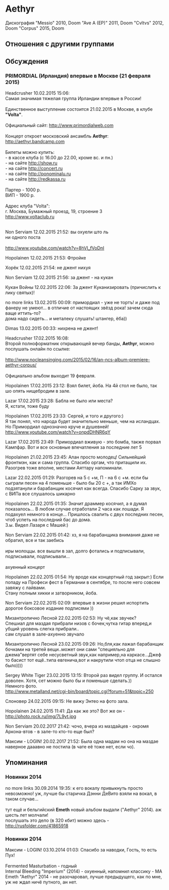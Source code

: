 # Aethyr

Дискография
"Messio" 2010, Doom
"Ave A (EP)" 2011, Doom
"Cvltvs" 2012, Doom
"Corpus" 2015, Doom

## Отношения с другими группами


## Обсуждения

### PRIMORDIAL (Ирландия) впервые в Москве (21 февраля 2015)

Headcrusher 10.02.2015 15:06:
<BR>Самая значимая тяжелая группа Ирландии впервые в России!<BR><BR>Единственное выступление состоится 21.02.2015 в Москве, в клубе <B>"Volta"</B>.<BR><BR>Официальный сайт: <A HREF="http://www.primordialweb.com" TARGET="_blank">http://www.primordialweb.com</A><BR><BR>Концерт откроет московский ансамбль <B>Aethyr</B>:<BR><A HREF="http://aethyr.bandcamp.com" TARGET="_blank">http://aethyr.bandcamp.com</A><BR><BR>Билеты можно купить:<BR>- в кассе клуба (c 16.00 до 22.00, кроме вс. и пн.)<BR>- на сайте <A HREF="http://show.ru" TARGET="_blank">http://show.ru</A><BR>- на сайте <A HREF="http://concert.ru" TARGET="_blank">http://concert.ru</A><BR>- на сайте <A HREF="http://ponominalu.ru" TARGET="_blank">http://ponominalu.ru</A><BR>- на сайте <A HREF="http://redkassa.ru" TARGET="_blank">http://redkassa.ru</A><BR><BR>Партер - 1000 р.<BR>ВИП - 1900 р.<BR><BR>Адрес клуба "Volta":<BR>г. Москва, Бумажный проезд, 19, строение 3<BR><A HREF="http://www.voltaclub.ru" TARGET="_blank">http://www.voltaclub.ru</A><BR><BR>

Non Serviam 12.02.2015 21:52:
вы охуели што ль<BR>ни одного поста<BR><BR><A HREF="http://www.youtube.com/watch?v=8hVI_fVoDnI" TARGET="_blank">http://www.youtube.com/watch?v=8hVI_fVoDnI</A>

Hopolainen 12.02.2015 21:53:
Фтройке

Хорёк 12.02.2015 21:54:
не джент нихуя

Non Serviam 12.02.2015 21:56:
за джент - на кукан

Кукан Войны 12.02.2015 22:06:
За джент Куканизировать (причислить к лику святых)!

no more links 13.02.2015 00:09:
примордиал - уже не тортъ! и даже под фанеру не умеют... в отличие от настоящих звёзд рока! зачем сюда ваще иттить-то? <BR>дома надо сидеть... и металеку слушать! штангер, ёба))

Dimas 13.02.2015 00:33:
нихрена не джент!

Headcrusher 17.02.2015 16:08:
<BR>Второй полноформатник открывающей вечер банды, <B>Aethyr</B>, можно послушать онлайн по ссылке:<BR><BR><A HREF="http://www.nocleansinging.com/2015/02/16/an-ncs-album-premiere-aethyr-corpus/" TARGET="_blank">http://www.nocleansinging.com/2015/02/16/an-ncs-album-premiere-aethyr-corpus/</A><BR><BR>Официально альбом выходит 19 февраля.<BR>

Hopolainen 17.02.2015 23:12:
Взял билет, йоба. На 4й стол не было, так шо опять нищебродим в зале.

Lazar 17.02.2015 23:28:
Бабла не было или места? <BR>Я, кстати, тоже буду

Hopolainen 17.02.2015 23:33:
Сергей, и того и другого:) <BR>Я так понял, что народа будет значительно меньше, чем на исландцах. Но Примордиал однозначно круче  и душевней! <BR><A HREF="http://www.youtube.com/watch?v=onpdDHNR6qY" TARGET="_blank">http://www.youtube.com/watch?v=onpdDHNR6qY</A>

Lazar 17.02.2015 23:49:
Примордиал вживую - это бомба, также порвал Кампфар. Вот и все основные впечатления за последние лет 5

Hopolainen 21.02.2015 23:45:
Алан просто молодец! Сильнейший фронтмэн, как и сама группа. Спасибо оргам, что притащили их.<BR>Разогрев тоже вполне, местами Аяттару напоминали.

Lazar 22.02.2015 01:29:
Разгорев на  5 с +м, П  - на 6 с +м.  если бы сыграли  песен на 4 поменьше - было бы 20 с +, а так ИМХо подзятанули и барабанщик косячил как всегда. Спасибо Сарку за звук, с ВИПа все слушалось шикарно

Hopolainen 22.02.2015 01:35:
Значит драммер косячил, а я думал показалось... В любом случае отработали 2 часа как лошади. Я подахуел немного в конце... Пришлось свалить с двух последних песен, чтоб успеть на последний бас до дома.<BR>З.ы. Видел Лазаря с Машей:)

Non Serviam 22.02.2015 01:42:
хз, я на барабанщика внимания даже не обратил, все и так заебись<BR><BR>иры молоццы. все вышли в зал, долго фотались и подписывали, подписывали, подписывали...<BR><BR>ахуенный концерт

Hopolainen 22.02.2015 01:54:
Ну вроде как концертный год закрыт:) Если попаду на Професи фест в Германии в сентябре, то после него совсем завяжу с лайвами.<BR>Стану полным хикки и затворником, йоба.

Non Serviam 22.02.2015 02:09:
впервые в жизни решил испортить дорогое боксовое издание подписями ))

Мизантропично Лесной 22.02.2015 02:53:
Ну чё,как звучек?<BR>Спешиал для маздая прибрали низов с бочек,чутка гитар вперед,и убщий уровень слегка прибрали..<BR>сам слушал в зале-ахуенно  звучало

Мизантропично Лесной 23.02.2015 09:26:
Но,бля,как лажал барабанщик бочками на третей вещи..может они сами "специяльно для джема"вертят себе несусветный звук,как например,на каркасе...Джеф то басист тот ещё..типа евгенича,вот и накрутили чтоп отца не слышно было))))

Sergey White Tiger 23.02.2015 13:15:
Второй раз видел группу. И остался доволен. Хотя, сет можно было бы и поменьше сделать.))<BR>Немного фото.<BR><A HREF="http://www.metalland.net/cgi-bin/board/topic.cgi?forum=51&topic=250" TARGET="_blank">http://www.metalland.net/cgi-bin/board/topic.cgi?forum=51&topic=250</A>

Слоновер 24.02.2015 09:15:
Не вижу Энтео на фото зала.

Hopolainen 24.02.2015 11:41:
Да как же это? Вот же он - <A HREF="http://photo.rock.ru/img/7L9yt.jpg" TARGET="_blank">http://photo.rock.ru/img/7L9yt.jpg</A>

Non Serviam 20.02.2017 21:42:
чочо, вчера из маздайцев - окромя Аркона-втов - в зале-то кто-то еще был?

Максим - LOGIN! 20.02.2017 21:52:
Была одна мадам но она на маздае наверное дааавно не постила (в чате её тоже нет, если чо).



## Упоминания

### Новинки 2014

no more links 30.09.2014 19:35:
к его вокалу привыкнуть просто невозможно! уж, лучше бы старичка Дэнни ДеВито взяли на вокал, в таком случае... <BR><BR>тут ещё и бельгийский <B>Emeth</B> новый альбом выдали ("Aethyr" 2014). аж шесть лет молчали! <BR>послушать это дело (в 320 кбит) можно здесь - <A HREF="http://rusfolder.com/41865918" TARGET="_blank">http://rusfolder.com/41865918</A>

### Новинки 2014

Максим - LOGIN! 03.10.2014 01:03:
Спасибо за наводки, Гость, то есть Пух!<BR><BR>Fermented Masturbation - годный<BR>Internal Bleeding "Imperium" (2014) - охуенный, напомнил классику - MA<BR>Emeth "Aethyr" 2014 - не разочаровал, лучше предыдущего, как по мне, уж не ждал ничё путного, ан нет.

